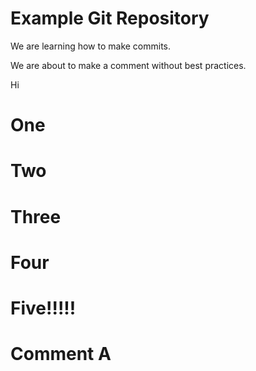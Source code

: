 # Example Git Repository

We are learning how to make commits.

We are about to make a comment without best practices.

Hi

# One
# Two
# Three
# Four
# Five!!!!!

# Comment A
